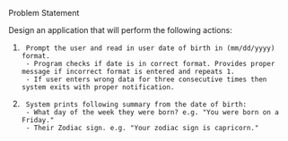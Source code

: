 Problem Statement

Design an application that will perform the following actions:
1.      Prompt the user and read in user date of birth in (mm/dd/yyyy) format.
        - Program checks if date is in correct format. Provides proper message if incorrect format is entered and repeats 1.
        - If user enters wrong data for three consecutive times then system exits with proper notification.

2.      System prints following summary from the date of birth:
        - What day of the week they were born? e.g. "You were born on a Friday."
        - Their Zodiac sign. e.g. "Your zodiac sign is capricorn."
